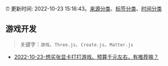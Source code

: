 :alarm_clock: 更新时间: 2022-10-23 15:16:43。[来源分类](../README.md)、[标签分类](../TAGS.md)、[时间分类](../TIMELINE.md)

## 游戏开发


> 关键字：`游戏`、`Three.js`、`Create.js`、`Matter.js`



- [2022-10-23-想买张显卡打打游戏。预算千元左右，有推荐嘛？](https://www.v2ex.com/t/889170) 